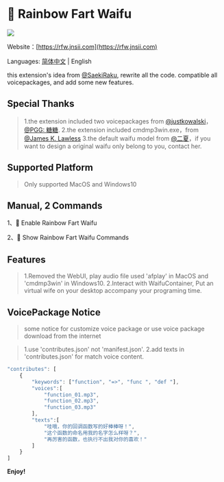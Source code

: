 # 🌈 Rainbow Fart Waifu
![](https://s1.ax1x.com/2020/08/17/deB1yV.gif)

Website：[https://rfw.jnsii.com](https://rfw.jnsii.com)

Languages: [简体中文](./README.zh.md) | English

this extension's idea from [@SaekiRaku](https://github.com/SaekiRaku/vscode-rainbow-fart), rewrite all the code. compatible all voicepackages, and add some new features.

## Special Thanks

> 1.the extension included two voicepackages from [@justkowalski](https://github.com/JustKowalski)，[@PGG: 糖糖](https://github.com/heixiaobai/rainbow-fart-voice-pack).
> 2.the extension included cmdmp3win.exe，from [@James K. Lawless](http://jiml.us)
> 3.the default waifu model from [@二夏](https://erxia207.lofter.com)，if you want to design a original waifu only belong to you, contact her.

## Supported Platform

> Only supported MacOS and Windows10

## Manual, 2 Commands

1、🌈 Enable Rainbow Fart Waifu

2、🌈 Show Rainbow Fart Waifu Commands

## Features

> 1.Removed the WebUI, play audio file used 'afplay' in MacOS and 'cmdmp3win' in Windows10.
> 2.Interact with WaifuContainer, Put an virtual wife on your desktop accompany your programing time.

## VoicePackage Notice
> some notice for customize voice package or use voice package download from the internet

> 1.use 'contributes.json' not 'manifest.json'.
> 2.add texts in 'contributes.json' for match voice content.
~~~~javascript
"contributes": [
    {
        "keywords": ["function", "=>", "func ", "def "],
        "voices":[
            "function_01.mp3",
            "function_02.mp3",
            "function_03.mp3"
        ],
        "texts":[
            "哇哦，你的回调函数写的好棒棒呀！",
            "这个函数的命名用我的名字怎么样呀？",
            "再厉害的函数，也执行不出我对你的喜欢！"
        ]
    }
]
~~~~


**Enjoy!**
